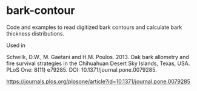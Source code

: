 # bark-contour
Code and examples to read digitized bark contours and calculate bark thickness distributions. 

Used in 

Schwilk, D.W., M. Gaetani and H.M. Poulos. 2013. Oak bark allometry and fire survival strategies in the Chihuahuan Desert Sky Islands, Texas, USA. PLoS One: 8(11) e79285. DOI: 10.1371/journal.pone.0079285.

https://journals.plos.org/plosone/article?id=10.1371/journal.pone.0079285


